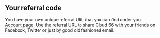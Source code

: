 
## Your referral code
You have your own unique referral URL that you can find under your [Account page](https://app.cloud66.com/accounts/refer). Use the referral URL to share Cloud 66 with your friends on Facebook, Twitter or just by good old fashioned email.
